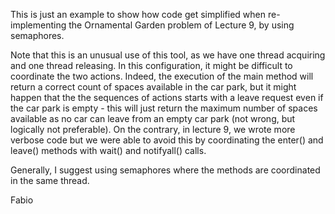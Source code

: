 This is just an example to show how code get simplified when re-implementing the Ornamental Garden problem of Lecture 9, by using semaphores. 

Note that this is an unusual use of this tool, as we have one thread acquiring and one thread releasing. In this configuration, it might be difficult to coordinate the two actions. Indeed, the execution of the main method will return a correct count of spaces available in the car park, but it might happen that the the sequences of actions starts with a leave request even if the car park is empty - this will just return the maximum number of spaces available as no car can leave from an empty car park (not wrong, but logically not preferable). On the contrary, in lecture 9, we wrote more verbose code but we were able to avoid this by coordinating the enter() and leave() methods with wait() and notifyall() calls.

Generally, I suggest using semaphores where the methods are coordinated in the same thread.

Fabio